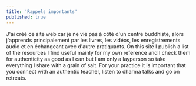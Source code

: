 ```yaml
---
title: 'Rappels importants'
published: true
---
```


J'ai créé ce site web car je ne vie pas à côté d'un centre buddhiste, alors j'apprends principalement par les livres, les vidéos, les enregistrements audio et en échangeant avec d'autre pratiquants. On this site I publish a list of the resources I find useful mainly for my own reference and I check them for authenticity as good as I can but I am only a layperson so take everything I share with a grain of salt. For your practice it is important that you connect with an authentic teacher, listen to dharma talks and go on retreats.
